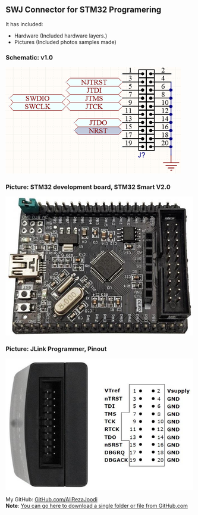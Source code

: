 ## SWJ Connector for STM32 Programering 

It has included:
- Hardware (Included hardware layers.)
- Pictures (Included photos samples made)

### Schematic: v1.0
![](Hardware/v1.0.png)

### Picture: STM32 development board, STM32 Smart V2.0
![](Pictures/STM32_Smart_V2.0.jpg)

### Picture: JLink Programmer, Pinout
![](Pictures/JLink_20Pin.jpg)

My GitHub: [GitHub.com/AliRezaJoodi](https://github.com/AliRezaJoodi)  
**Note**: [You can go here to download a single folder or file from GitHub.com](https://minhaskamal.github.io/DownGit/#/home)
